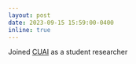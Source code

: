 ```yaml
---
layout: post
date: 2023-09-15 15:59:00-0400
inline: true
---
```


Joined [CUAI](https://cuai.github.io/) as a student researcher